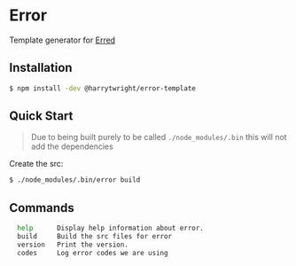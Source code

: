 # Error

Template generator for [Erred](http://github.com/harrytwright/erred)

## Installation

```bash
$ npm install -dev @harrytwright/error-template
```

## Quick Start

> Due to being built purely to be called `./node_modules/.bin` this will not add the dependencies

Create the src:

```bash
$ ./node_modules/.bin/error build
```

## Commands

```bash
  help      Display help information about error. 
  build     Build the src files for error         
  version   Print the version.                    
  codes     Log error codes we are using    
```

